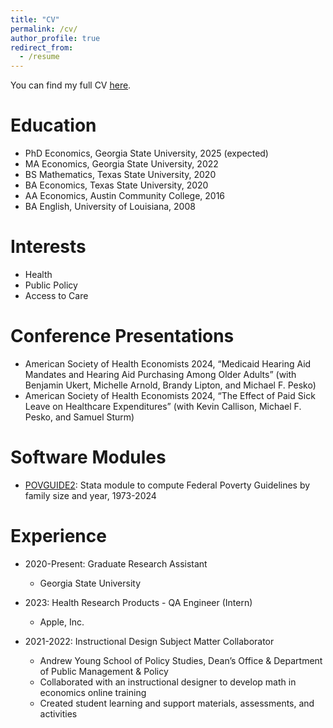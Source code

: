 ```yaml
---
title: "CV"
permalink: /cv/
author_profile: true
redirect_from:
  - /resume
---
```


You can find my full CV [here](https://rbhebert.github.io/files/hebert_cv.pdf).

Education
======
* PhD Economics, Georgia State University, 2025 (expected)
* MA Economics, Georgia State University, 2022
* BS Mathematics, Texas State University, 2020
* BA Economics, Texas State University, 2020
* AA Economics, Austin Community College, 2016
* BA English, University of Louisiana, 2008
  
Interests
======
* Health
* Public Policy
* Access to Care

Conference Presentations
======
* American Society of Health Economists 2024, “Medicaid Hearing Aid Mandates and Hearing Aid Purchasing Among Older Adults” (with Benjamin Ukert, Michelle Arnold, Brandy Lipton, and Michael F. Pesko)
* American Society of Health Economists 2024, “The Effect of Paid Sick Leave on Healthcare Expenditures” (with Kevin Callison, Michael F. Pesko, and Samuel Sturm)
  
Software Modules
======
* [POVGUIDE2](https://ideas.repec.org/c/boc/bocode/s459244.html): Stata module to compute Federal Poverty Guidelines by family size and year, 1973-2024

Experience
======
* 2020-Present: Graduate Research Assistant
  * Georgia State University

* 2023: Health Research Products - QA Engineer (Intern)
  * Apple, Inc.

* 2021-2022: Instructional Design Subject Matter Collaborator
  * Andrew Young School of Policy Studies, Dean’s Office & Department of Public Management & Policy
  * Collaborated with an instructional designer to develop math in economics online training
  * Created student learning and support materials, assessments, and activities
  

